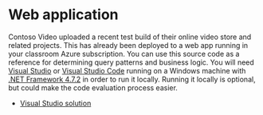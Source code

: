 # Web application

Contoso Video uploaded a recent test build of their online video store and related projects. This has already been deployed to a web app running in your classroom Azure subscription. You can use this source code as a reference for determining query patterns and business logic. You will need [Visual Studio](https://visualstudio.microsoft.com/) or [Visual Studio Code](https://code.visualstudio.com/) running on a Windows machine with [.NET Framework 4.7.2](https://dotnet.microsoft.com/download/dotnet-framework/net472) in order to run it locally. Running it locally is optional, but could make the code evaluation process easier.

* [Visual Studio solution](Contoso.Apps.Movies.sln)
